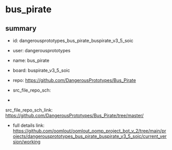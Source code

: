 # bus_pirate
 
## summary 
* id: dangerousprototypes_bus_pirate_buspirate_v3_5_soic
* user: dangerousprototypes
* name: bus_pirate
* board: buspirate_v3_5_soic
* repo: https://github.com/DangerousPrototypes/Bus_Pirate



* src_file_repo_sch: 
*
 src_file_repo_sch_link: https://github.com/DangerousPrototypes/Bus_Pirate/tree/master/
* full details link: https://github.com/oomlout/oomlout_oomp_project_bot_v_2/tree/main/projects/dangerousprototypes_bus_pirate_buspirate_v3_5_soic/current_version/working  







